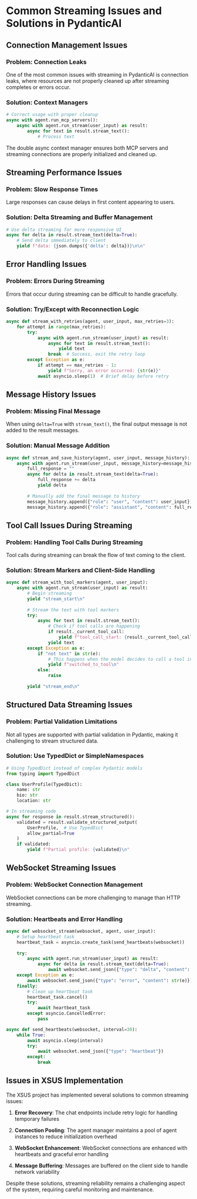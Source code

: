 # Common Streaming Issues and Solutions in PydanticAI

## Connection Management Issues

### Problem: Connection Leaks

One of the most common issues with streaming in PydanticAI is connection leaks, where resources are not properly cleaned up after streaming completes or errors occur.

### Solution: Context Managers

```python
# Correct usage with proper cleanup
async with agent.run_mcp_servers():
    async with agent.run_stream(user_input) as result:
        async for text in result.stream_text():
            # Process text
```

The double async context manager ensures both MCP servers and streaming connections are properly initialized and cleaned up.

## Streaming Performance Issues

### Problem: Slow Response Times

Large responses can cause delays in first content appearing to users.

### Solution: Delta Streaming and Buffer Management

```python
# Use delta streaming for more responsive UI
async for delta in result.stream_text(delta=True):
    # Send delta immediately to client
    yield f"data: {json.dumps({'delta': delta})}\n\n"
```

## Error Handling Issues

### Problem: Errors During Streaming

Errors that occur during streaming can be difficult to handle gracefully.

### Solution: Try/Except with Reconnection Logic

```python
async def stream_with_retries(agent, user_input, max_retries=3):
    for attempt in range(max_retries):
        try:
            async with agent.run_stream(user_input) as result:
                async for text in result.stream_text():
                    yield text
                break  # Success, exit the retry loop
        except Exception as e:
            if attempt == max_retries - 1:
                yield f"Sorry, an error occurred: {str(e)}"
            await asyncio.sleep(1)  # Brief delay before retry
```

## Message History Issues

### Problem: Missing Final Message

When using `delta=True` with `stream_text()`, the final output message is not added to the result messages.

### Solution: Manual Message Addition

```python
async def stream_and_save_history(agent, user_input, message_history):
    async with agent.run_stream(user_input, message_history=message_history) as result:
        full_response = ""
        async for delta in result.stream_text(delta=True):
            full_response += delta
            yield delta
        
        # Manually add the final message to history
        message_history.append({"role": "user", "content": user_input})
        message_history.append({"role": "assistant", "content": full_response})
```

## Tool Call Issues During Streaming

### Problem: Handling Tool Calls During Streaming

Tool calls during streaming can break the flow of text coming to the client.

### Solution: Stream Markers and Client-Side Handling

```python
async def stream_with_tool_markers(agent, user_input):
    async with agent.run_stream(user_input) as result:
        # Begin streaming
        yield "stream_start\n"
        
        # Stream the text with tool markers
        try:
            async for text in result.stream_text():
                # Check if tool calls are happening
                if result._current_tool_call:
                    yield f"tool_call_start: {result._current_tool_call.name}\n"
                yield text
        except Exception as e:
            if "not text" in str(e):
                # This happens when the model decides to call a tool instead
                yield f"switched_to_tool\n"
            else:
                raise
                
        yield "stream_end\n"
```

## Structured Data Streaming Issues

### Problem: Partial Validation Limitations

Not all types are supported with partial validation in Pydantic, making it challenging to stream structured data.

### Solution: Use TypedDict or SimpleNamespaces

```python
# Using TypedDict instead of complex Pydantic models
from typing import TypedDict

class UserProfile(TypedDict):
    name: str
    bio: str
    location: str

# In streaming code
async for response in result.stream_structured():
    validated = result.validate_structured_output(
        UserProfile,  # Use TypedDict
        allow_partial=True
    )
    if validated:
        yield f"Partial profile: {validated}\n"
```

## WebSocket Streaming Issues

### Problem: WebSocket Connection Management

WebSocket connections can be more challenging to manage than HTTP streaming.

### Solution: Heartbeats and Error Handling

```python
async def websocket_stream(websocket, agent, user_input):
    # Setup heartbeat task
    heartbeat_task = asyncio.create_task(send_heartbeats(websocket))
    
    try:
        async with agent.run_stream(user_input) as result:
            async for delta in result.stream_text(delta=True):
                await websocket.send_json({"type": "delta", "content": delta})
    except Exception as e:
        await websocket.send_json({"type": "error", "content": str(e)})
    finally:
        # Clean up heartbeat task
        heartbeat_task.cancel()
        try:
            await heartbeat_task
        except asyncio.CancelledError:
            pass

async def send_heartbeats(websocket, interval=30):
    while True:
        await asyncio.sleep(interval)
        try:
            await websocket.send_json({"type": "heartbeat"})
        except:
            break
```

## Issues in XSUS Implementation

The XSUS project has implemented several solutions to common streaming issues:

1. **Error Recovery**: The chat endpoints include retry logic for handling temporary failures

2. **Connection Pooling**: The agent manager maintains a pool of agent instances to reduce initialization overhead

3. **WebSocket Enhancement**: WebSocket connections are enhanced with heartbeats and graceful error handling

4. **Message Buffering**: Messages are buffered on the client side to handle network variability

Despite these solutions, streaming reliability remains a challenging aspect of the system, requiring careful monitoring and maintenance.